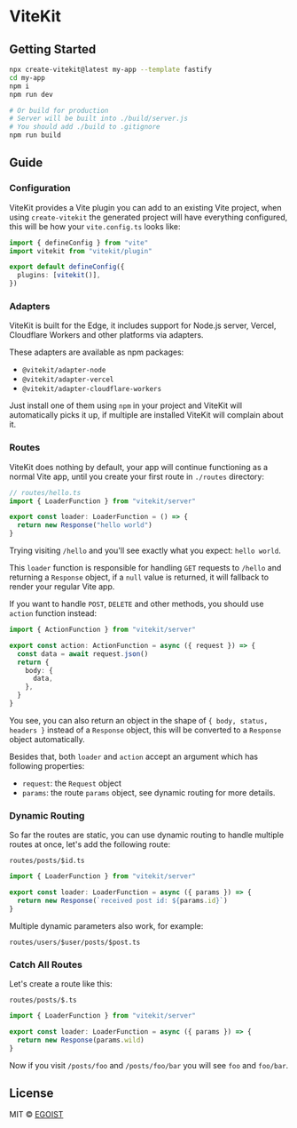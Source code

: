 # ViteKit

## Getting Started

```bash
npx create-vitekit@latest my-app --template fastify
cd my-app
npm i
npm run dev

# Or build for production
# Server will be built into ./build/server.js
# You should add ./build to .gitignore
npm run build
```

## Guide

### Configuration

ViteKit provides a Vite plugin you can add to an existing Vite project, when using `create-vitekit` the generated project will have everything configured, this will be how your `vite.config.ts` looks like:

```ts
import { defineConfig } from "vite"
import vitekit from "vitekit/plugin"

export default defineConfig({
  plugins: [vitekit()],
})
```

### Adapters

ViteKit is built for the Edge, it includes support for Node.js server, Vercel, Cloudflare Workers and other platforms via adapters.

These adapters are available as npm packages:

- `@vitekit/adapter-node`
- `@vitekit/adapter-vercel`
- `@vitekit/adapter-cloudflare-workers`

Just install one of them using `npm` in your project and ViteKit will automatically picks it up, if multiple are installed ViteKit will complain about it.

### Routes

ViteKit does nothing by default, your app will continue functioning as a normal Vite app, until you create your first route in `./routes` directory:

```ts
// routes/hello.ts
import { LoaderFunction } from "vitekit/server"

export const loader: LoaderFunction = () => {
  return new Response("hello world")
}
```

Trying visiting `/hello` and you'll see exactly what you expect: `hello world`.

This `loader` function is responsible for handling `GET` requests to `/hello` and returning a `Response` object, if a `null` value is returned, it will fallback to render your regular Vite app.

If you want to handle `POST`, `DELETE` and other methods, you should use `action` function instead:

```ts
import { ActionFunction } from "vitekit/server"

export const action: ActionFunction = async ({ request }) => {
  const data = await request.json()
  return {
    body: {
      data,
    },
  }
}
```

You see, you can also return an object in the shape of `{ body, status, headers }` instead of a `Response` object, this will be converted to a `Response` object automatically.

Besides that, both `loader` and `action` accept an argument which has following properties:

- `request`: the `Request` object
- `params`: the route `params` object, see dynamic routing for more details.

### Dynamic Routing

So far the routes are static, you can use dynamic routing to handle multiple routes at once, let's add the following route:

```
routes/posts/$id.ts
```

```ts
import { LoaderFunction } from "vitekit/server"

export const loader: LoaderFunction = async ({ params }) => {
  return new Response(`received post id: ${params.id}`)
}
```

Multiple dynamic parameters also work, for example:

```
routes/users/$user/posts/$post.ts
```

### Catch All Routes

Let's create a route like this:

```
routes/posts/$.ts
```

```ts
import { LoaderFunction } from "vitekit/server"

export const loader: LoaderFunction = async ({ params }) => {
  return new Response(params.wild)
}
```

Now if you visit `/posts/foo` and `/posts/foo/bar` you will see `foo` and `foo/bar`.

## License

MIT &copy; [EGOIST](https://github.com/sponsors/egoist)

